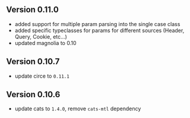 ## Version 0.11.0
- added support for multiple param parsing into the single case class
- added specific typeclasses for params for different sources (Header, Query, Cookie, etc...)
- updated magnolia to 0.10

## Version 0.10.7

- update circe to `0.11.1`

## Version 0.10.6

- update cats to `1.4.0`, remove `cats-mtl` dependency
